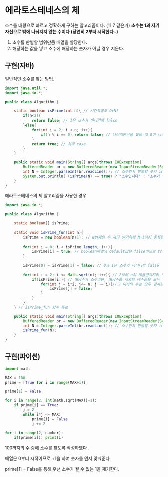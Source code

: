 # 에라토스테네스의 체 


소수를 대량으로 빠르고 정확하게 구하는 알고리즘이다. (11 7 같은거)
**소수는 1과 자기 자신으로 밖에 나눠지지 않는 수이다**
**(당연히 2부터 시작한다..)**


1. 소수를 판별할 범위만큼 배열을 할당한다.
2. 해당하는 값을 넣고 소수에 해당하는 숫자가 아닐 경우 지운다. 

## 구현(자바)

일반적인 소수를 찾는 방법.

```java
import java.util.*;
import java.io.*;

public class Algorithm {

    static boolean isPrime(int n){ // 시간복잡도 O(N)
        if(n<2){
            return false; // 1은 소수가 아니기에 false
        }else{
            for(int i = 2; i < n; i++){
                if(n % i == 0) return false; // 나머지연산을 했을 때 0이 나오면 소수가 아니므로 false
            }
            return true; // 위의 case
        }
    }

    public static void main(String[] args)throws IOException{
        BufferedReader br = new BufferedReader(new InputStreamReader(System.in));
        int N = Integer.parseInt(br.readLine()); // 소수인지 판별할 숫자 input
        System.out.println( (isPrime(N) == true) ? "소수입니다" : "소수가 아닙니다.");
    }
}
```

에라토스테네스의 체 알고리즘을 사용한 경우
```java
import java.io.*;

public class Algorithm {

    static boolean[] isPrime;
    
    static void isPrime_fun(int n){ 
        isPrime = new boolean[n+1]; // N번째의 수 까지 받기위해 N+1까지 동적할당
        
        for(int i = 0; i < isPrime.length; i++){
            isPrime[i] = true; // boolean배열의 default값은 false이므로 true로 바꿔주기
        }
        
        isPrime[0] = isPrime[1] = false; // 0과 1은 소수가 아니니깐 false
        
        for(int i = 2; i <= Math.sqrt(n); i++){ // 2부터 n의 제곱근까지의 모든 수를 확인
            if(isPrime[i]){ // 해당수가 소수라면, 해당수를 제외한 배수들을 모두 false 처리하기
                for(int j = i*i; j<= n; j += i){//그 이하의 수는 모두 검사했으므로 i*i부터 시작
                    isPrime[j] = false;
                }
            }
        }
    } // isPrime_fun 함수 종료

    public static void main(String[] args)throws IOException{
        BufferedReader br = new BufferedReader(new InputStreamReader(System.in));
        int N = Integer.parseInt(br.readLine()); // 소수인지 판별할 숫자 input
        isPrime_fun(N);
    }
}
```


## 구현(파이썬)
```python
import math

MAX = 100
prime = [True for i in range(MAX+1)]

prime[1] = False

for i in range(2, int(math.sqrt(MAX))+1):
	if prime[i] == True:
    	j = 2
        while i*j <= MAX:
        	prime[i] = False
            j += 2
    
for i in range(2, number):
    if(prime[i]): print(i)	
```

100까지의 수 중에 소수를 찾도록 작성하였다 . 

배열은 0부터 시작이므로 +1을 하여 숫자를 먼저 맞춰준다

prime\[1\] = False를 통해 우선 소수가 될 수 없는 1을 제거한다. 


